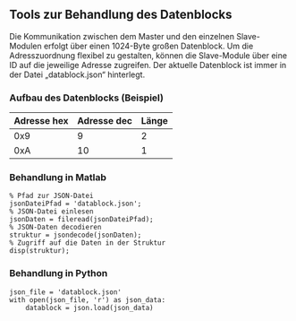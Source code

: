 ## Tools zur Behandlung des Datenblocks

Die Kommunikation zwischen dem Master und den einzelnen Slave-Modulen erfolgt über einen 1024-Byte großen Datenblock. Um die Adresszuordnung flexibel zu gestalten, können die Slave-Module über eine ID auf die jeweilige Adresse zugreifen. Der aktuelle Datenblock ist immer in der Datei „datablock.json“ hinterlegt.

### Aufbau des Datenblocks (Beispiel)

|Adresse hex|Adresse dec|Länge|
|--------|--------|-----------|
| 0x9    | 9      | 2         |
| 0xA    | 10     | 1         |

### Behandlung in Matlab
    % Pfad zur JSON-Datei
    jsonDateiPfad = 'datablock.json';
    % JSON-Datei einlesen
    jsonDaten = fileread(jsonDateiPfad);
    % JSON-Daten decodieren
    struktur = jsondecode(jsonDaten);
    % Zugriff auf die Daten in der Struktur
    disp(struktur);

### Behandlung in Python
    json_file = 'datablock.json'
    with open(json_file, 'r') as json_data:
        datablock = json.load(json_data)

